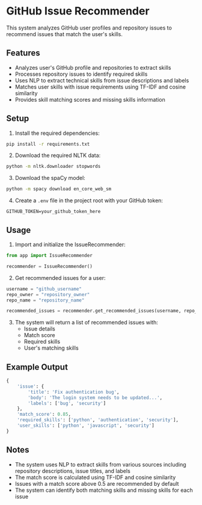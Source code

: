 # GitHub Issue Recommender

This system analyzes GitHub user profiles and repository issues to recommend issues that match the user's skills.

## Features

- Analyzes user's GitHub profile and repositories to extract skills
- Processes repository issues to identify required skills
- Uses NLP to extract technical skills from issue descriptions and labels
- Matches user skills with issue requirements using TF-IDF and cosine similarity
- Provides skill matching scores and missing skills information

## Setup

1. Install the required dependencies:
```bash
pip install -r requirements.txt
```

2. Download the required NLTK data:
```bash
python -m nltk.downloader stopwords
```

3. Download the spaCy model:
```bash
python -m spacy download en_core_web_sm
```

4. Create a `.env` file in the project root with your GitHub token:
```
GITHUB_TOKEN=your_github_token_here
```

## Usage

1. Import and initialize the IssueRecommender:
```python
from app import IssueRecommender

recommender = IssueRecommender()
```

2. Get recommended issues for a user:
```python
username = "github_username"
repo_owner = "repository_owner"
repo_name = "repository_name"

recommended_issues = recommender.get_recommended_issues(username, repo_owner, repo_name)
```

3. The system will return a list of recommended issues with:
   - Issue details
   - Match score
   - Required skills
   - User's matching skills

## Example Output

```python
{
    'issue': {
        'title': 'Fix authentication bug',
        'body': 'The login system needs to be updated...',
        'labels': ['bug', 'security']
    },
    'match_score': 0.85,
    'required_skills': ['python', 'authentication', 'security'],
    'user_skills': ['python', 'javascript', 'security']
}
```

## Notes

- The system uses NLP to extract skills from various sources including repository descriptions, issue titles, and labels
- The match score is calculated using TF-IDF and cosine similarity
- Issues with a match score above 0.5 are recommended by default
- The system can identify both matching skills and missing skills for each issue 